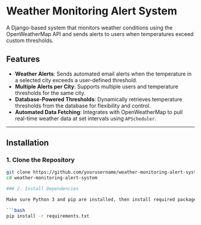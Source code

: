# Weather Monitoring Alert System

A Django-based system that monitors weather conditions using the OpenWeatherMap API and sends alerts to users when temperatures exceed custom thresholds.

## Features

- **Weather Alerts**: Sends automated email alerts when the temperature in a selected city exceeds a user-defined threshold.
- **Multiple Alerts per City**: Supports multiple users and temperature thresholds for the same city.
- **Database-Powered Thresholds**: Dynamically retrieves temperature thresholds from the database for flexibility and control.
- **Automated Data Fetching**: Integrates with OpenWeatherMap to pull real-time weather data at set intervals using `APScheduler`.

---

## Installation

### 1. Clone the Repository

```bash
git clone https://github.com/yourusername/weather-monitoring-alert-system.git
cd weather-monitoring-alert-system

### 2. Install Dependencies

Make sure Python 3 and pip are installed, then install required packages:

```bash
pip install -r requirements.txt

